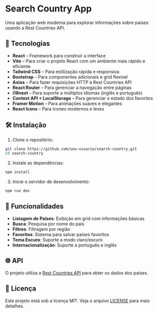# Search Country App

Uma aplicação web moderna para explorar informações sobre países usando a Rest Countries API.

## 🚀 Tecnologias

- **React** – Framework para construir a interface
- **Vite** – Para criar o projeto React com um ambiente mais rápido e eficiente
- **Tailwind CSS** – Para estilização rápida e responsiva
- **Bootstrap** – Para componentes adicionais e grid flexível
- **Axios** – Para fazer requisições HTTP à Rest Countries API
- **React Router** – Para gerenciar a navegação entre páginas
- **i18next** – Para suporte a múltiplos idiomas (inglês e português)
- **Context API + LocalStorage** – Para gerenciar o estado dos favoritos
- **Framer Motion** – Para animações suaves e elegantes
- **React Icons** – Para ícones modernos e leves

## 🛠️ Instalação

1. Clone o repositório:
```bash
git clone https://github.com/seu-usuario/search-country.git
cd search-country
```

2. Instale as dependências:
```bash
npm install
```

3. Inicie o servidor de desenvolvimento:
```bash
npm run dev
```

## 📱 Funcionalidades

- **Listagem de Países**: Exibição em grid com informações básicas
- **Busca**: Pesquisa por nome do país
- **Filtros**: Filtragem por região
- **Favoritos**: Sistema para salvar países favoritos
- **Tema Escuro**: Suporte a modo claro/escuro
- **Internacionalização**: Suporte a português e inglês

## 🌐 API

O projeto utiliza a [Rest Countries API](https://restcountries.com/) para obter os dados dos países.

## 📝 Licença

Este projeto está sob a licença MIT. Veja o arquivo [LICENSE](LICENSE) para mais detalhes.
